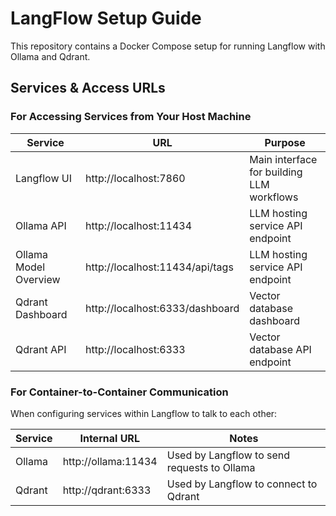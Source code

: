 # LangFlow Setup Guide

This repository contains a Docker Compose setup for running Langflow with Ollama and Qdrant.

## Services & Access URLs

### For Accessing Services from Your Host Machine

| Service               | URL                             | Purpose |
|-----------------------|---------------------------------|---------|
| Langflow UI           | http://localhost:7860           | Main interface for building LLM workflows |
| Ollama API            | http://localhost:11434          | LLM hosting service API endpoint |
| Ollama Model Overview | http://localhost:11434/api/tags | LLM hosting service API endpoint |
| Qdrant Dashboard      | http://localhost:6333/dashboard | Vector database dashboard |
| Qdrant API            | http://localhost:6333           | Vector database API endpoint |

### For Container-to-Container Communication

When configuring services within Langflow to talk to each other:

| Service | Internal URL                                                                        | Notes |
|---------|-------------------------------------------------------------------------------------|-------|
| Ollama | http://ollama:11434 | Used by Langflow to send requests to Ollama |
| Qdrant | http://qdrant:6333   | Used by Langflow to connect to Qdrant |